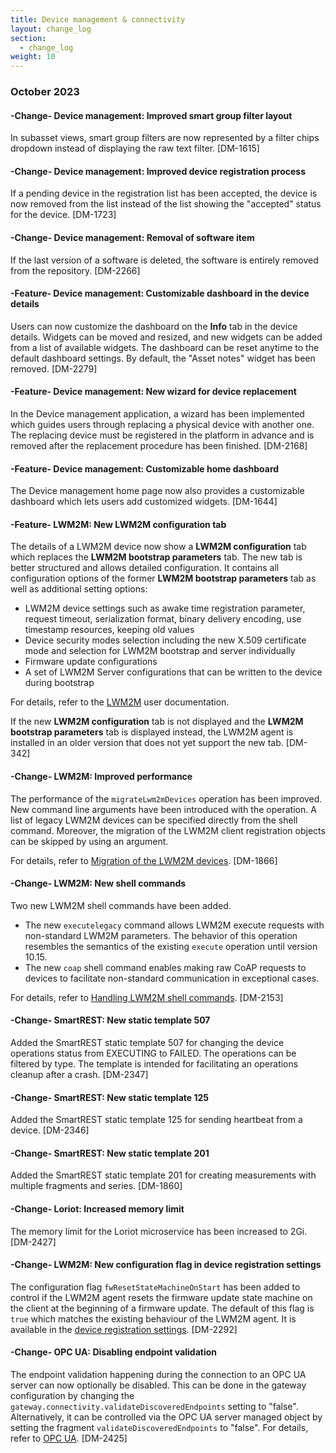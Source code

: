 ```yaml
---
title: Device management & connectivity
layout: change_log
section:
  - change_log
weight: 10
---
```



### October 2023


#### -Change- Device management: Improved smart group filter layout

In subasset views, smart group filters are now represented by a filter chips dropdown instead of displaying the raw text filter. [DM-1615]

#### -Change- Device management: Improved device registration process

If a pending device in the registration list has been accepted, the device is now removed from the list instead of the list showing the "accepted" status for the device. [DM-1723]

#### -Change- Device management: Removal of software item

If the last version of a software is deleted, the software is entirely removed from the repository. [DM-2266]

#### -Feature- Device management: Customizable dashboard in the device details

Users can now customize the dashboard on the <b>Info</b> tab in the device details. Widgets can be moved and resized, and new widgets can be added from a list of available widgets. The dashboard can be reset anytime to the default dashboard settings. By default, the "Asset notes" widget has been removed. [DM-2279]

#### -Feature- Device management: New wizard for device replacement

In the Device management application, a wizard has been implemented which guides users through replacing a physical device with another one. The replacing device must be registered in the platform in advance and is removed after the replacement procedure has been finished. [DM-2168]

#### -Feature- Device management: Customizable home dashboard

The Device management home page now also provides a customizable dashboard which lets users add customized widgets. [DM-1644]

#### -Feature- LWM2M: New LWM2M configuration tab

The details of a LWM2M device now show a <b>LWM2M configuration</b> tab which replaces the <b>LWM2M bootstrap parameters</b> tab. The new tab is better structured and allows detailed configuration. It contains all configuration options of the former <b>LWM2M bootstrap parameters</b> tab as well as additional setting options:

- LWM2M device settings such as awake time registration parameter, request timeout, serialization format, binary delivery encoding, use timestamp resources, keeping old values
- Device security modes selection including the new X.509 certificate mode and selection for LWM2M bootstrap and server individually
- Firmware update configurations
- A set of LWM2M Server configurations that can be written to the device during bootstrap

For details, refer to the [LWM2M](https://cumulocity.com/docs/protocol-integration/lwm2m/) user documentation.

If the new <b>LWM2M configuration</b> tab is not displayed and the <b>LWM2M bootstrap parameters</b> tab is displayed instead, the LWM2M agent is installed in an older version that does not yet support the new tab. [DM-342]

#### -Change- LWM2M: Improved performance

The performance of the <code>migrateLwm2mDevices</code> operation has been improved. New command line arguments have been introduced with the operation. A list of legacy LWM2M devices can be specified directly from the shell command. Moreover, the migration of the LWM2M client registration objects can be skipped by using an argument.

For details, refer to <a href="https://cumulocity.com/docs/protocol-integration/lwm2m/#migration-of-the-lwm2m-devices" class="no-ajaxy">Migration of the LWM2M devices</a>. [DM-1866]

#### -Change- LWM2M: New shell commands

Two new LWM2M shell commands have been added.

- The new <code>executelegacy</code> command allows LWM2M execute requests with non-standard LWM2M parameters. The behavior of this operation resembles the semantics of the existing <code>execute</code> operation until version 10.15.
- The new <code>coap</code> shell command enables making raw CoAP requests to devices to facilitate non-standard communication in exceptional cases.

For details, refer to <a href="https://cumulocity.com/docs/protocol-integration/lwm2m/#shell-commands" class="no-ajaxy">Handling LWM2M shell commands<a/>. [DM-2153]

#### -Change- SmartREST: New static template 507

Added the SmartREST static template 507 for changing the device operations status from EXECUTING to FAILED. The operations can be filtered by type. The template is intended for facilitating an operations cleanup after a crash. [DM-2347]


#### -Change- SmartREST: New static template 125

Added the SmartREST static template 125 for sending heartbeat from a device. [DM-2346]


#### -Change- SmartREST: New static template 201

Added the SmartREST static template 201 for creating measurements with multiple fragments and series. [DM-1860]


#### -Change- Loriot: Increased memory limit

The memory limit for the Loriot microservice has been increased to 2Gi. [DM-2427]


#### -Change- LWM2M: New configuration flag in device registration settings

The configuration flag <code>fwResetStateMachineOnStart</code> has been added to control if the LWM2M agent resets the firmware update state machine on the client at the beginning of a firmware update. The default of this flag is <code>true</code> which matches the existing behaviour of the LWM2M agent. It is available in the [device registration settings](https://cumulocity.com/docs/protocol-integration/lwm2m/#device-registration-settings). [DM-2292]


#### -Change- OPC UA: Disabling endpoint validation

The endpoint validation happening during the connection to an OPC UA server can now optionally be disabled. This can be done in the gateway configuration by changing the <code>gateway.connectivity.validateDiscoveredEndpoints</code> setting to "false". Alternatively, it can be controlled via the OPC UA server managed object by setting the fragment <code>validateDiscoveredEndpoints</code> to "false".  For details, refer to <a href="https://cumulocity.com/guides/protocol-integration/opcua/" class="no-ajaxy">OPC UA</a>. [DM-2425]
